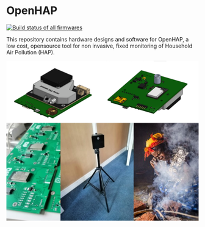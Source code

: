# OpenHAP

[![Build status of all firmwares](https://github.com/Kiogora/OpenHAPv2/workflows/Firmware%20builds/badge.svg)](https://github.com/Kiogora/OpenHAPv2/actions)

This repository contains hardware designs and software for OpenHAP, a low cost, opensource tool for non invasive, fixed monitoring of Household Air Pollution (HAP).

![OpenHAP image](images/image.png)
